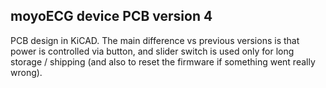 ## moyoECG device PCB version 4

PCB design in KiCAD. The main difference vs previous versions is that power is controlled via button, and slider switch is used only for long storage / shipping (and also to reset the firmware if something went really wrong).

